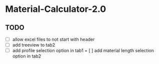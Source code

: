 # Material-Calculator-2.0

## TODO
- [ ] allow excel files to not start with header
- [ ] add treeview to tab2
- [ ] add profile selection option in tab1
= [ ] add material length selection option in tab2